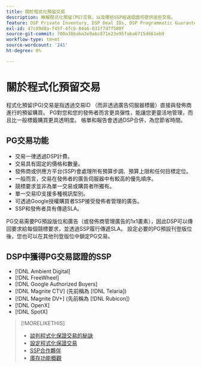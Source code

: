 ```yaml
---
title: 關於程式化預留交易
description: 瞭解程式化預留(PG)交易，以及哪些SSP經過認證可提供這些交易。
feature: DSP Private Inventory, DSP Deal IDs, DSP Programmatic Guaranteed Deals
exl-id: 47c89d8a-f45f-4fcb-84a6-031f7d7f580f
source-git-commit: 700a38baba3e9abc871e23e95faba6715d661eb9
workflow-type: tm+mt
source-wordcount: '241'
ht-degree: 0%

---
```


# 關於程式化預留交易

程式化預留(PG)交易是指透過交易ID （而非透過廣告伺服器標籤）直接與發佈商進行的預留購買。 PG對您和您的發佈者而言更具彈性，能讓您更靈活地管理，而且比一般標籤購買更具透明度。 帳單和報告會透過DSP合併，為您節省時間。

## PG交易功能

* 交易一律透過DSP計費。
* 交易具有固定的價格和數量。
* 發佈商或供應方平台(SSP)會處理所有預算步調、預算上限和任何目標定位。
* 一般而言，交易在發佈者的廣告伺服器中有較高的優先順序。
* 競標要求並非為單一交易或購買者所獨有。
* 單一交易ID支援多種視訊型別。
* 可透過Google授權購買者SSP接受發佈者管理的廣告。
* SSP和發佈者具有傳遞SLA。

PG交易需要PG預設版位和廣告（或發佈商管理廣告的1x1畫素），因此DSP可以傳回要求給每個競標要求，並透過SSP履行傳遞SLA。 設定必要的PG預設刊登版位後，您也可以在其他刊登版位中鎖定PG交易。

## DSP中獲得PG交易認證的SSP

* [!DNL Ambient Digital]
* [!DNL FreeWheel]
* [!DNL Google Authorized Buyers]
* [!DNL Magnite CTV] (先前稱為 [!DNL Telaria])
* [!DNL Magnite DV+] (先前稱為 [!DNL Rubicon])
* [!DNL OpenX]
* [!DNL SpotX]

>[!MORELIKETHIS]
>
>* [談判程式化保證交易的秘訣](/help/dsp/inventory/programmatic-guaranteed-tips.md)
>* [設定程式化保證交易](programmatic-guaranteed-set-up.md)
>* [SSP合作夥伴](ssp-partners.md)
>* [庫存功能概觀](inventory-overview.md)
